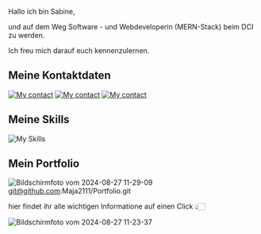 Hallo ich bin Sabine,

und auf dem Weg Software - und Webdeveloperin (MERN-Stack) beim DCI zu werden.

Ich freu mich darauf euch kennenzulernen.

## Meine Kontaktdaten

[![My contact](https://skillicons.dev/icons?i=gmail)](sabine.weber.hamburg@gamil.com)
[![My contact](https://skillicons.dev/icons?i=linkedin)](www.linkedin.com/in/sabine-weber-76004722b)
[![My contact](https://skillicons.dev/icons?i=instagram)](https://www.instagram.com/sabine_21_weber/)

## Meine Skills

![My Skills](https://skillicons.dev/icons?i=md,html,css,sass,bootstrap,vscode,nodejs,js,github,windows,apple,linux,ubuntu)

## Mein Portfolio
![Bildschirmfoto vom 2024-08-27 11-29-09](https://github.com/user-attachments/assets/fbd79d8b-d7e3-4e94-a418-fccb0c747d2f)git@github.com:Maja2111/Portfolio.git

hier findet ihr alle wichtigen Informatione auf einen Click 👆🏻


![Bildschirmfoto vom 2024-08-27 11-23-37](https://github.com/user-attachments/assets/d711311f-bb5f-4290-bebe-68148419a8dc)
